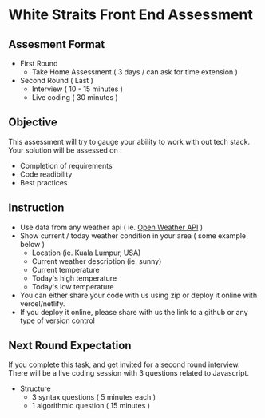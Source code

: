# White Straits Front End Assessment


## Assesment Format

 - First Round
	 - Take Home Assessment ( 3 days  / can ask for time extension )
 - Second Round ( Last )
	 - Interview ( 10 - 15 minutes )
	 - Live coding ( 30 minutes )

## Objective
This assessment will try to gauge your ability to work with out tech stack. Your solution will be assessed on :

 - Completion of requirements
 - Code readibility
 - Best practices

## Instruction

 - Use data from any weather api ( ie.  [Open Weather API](https://openweathermap.org/) )
 - Show current / today weather condition in your area ( some example below )
	 - Location (ie. Kuala Lumpur, USA)
   	-   Current weather description (ie. sunny)
   	-   Current temperature
   	-   Today's high temperature
   	-   Today's low temperature
 - You can either share your code with us using zip or deploy it online with vercel/netlify.
 - If you deploy it online, please share with us the link to a github or any type of version control

## Next Round Expectation
If you complete this task, and get invited for a second round interview. There will be a live coding session with 3 questions related to Javascript.

 - Structure
	 - 3 syntax questions ( 5 minutes each )
	 - 1 algorithmic question ( 15 minutes )
